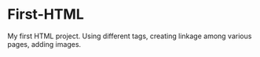 # First-HTML
My first HTML project.
Using different tags, creating linkage among various pages, adding images.
